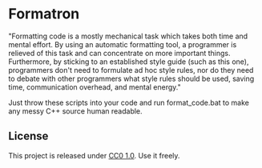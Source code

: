 # Formatron

"Formatting code is a mostly mechanical task which takes both time and mental effort.
By using an automatic formatting tool, a programmer is relieved of this task and can concentrate on more important things.
Furthermore, by sticking to an established style guide (such as this one),
programmers don't need to formulate ad hoc style rules,
nor do they need to debate with other programmers what style rules should be used, saving time, communication overhead, and mental energy."

Just throw these scripts into your code and run format_code.bat to make any messy C++ source human readable.

## License

This project is released under [CC0 1.0](LICENSE.md). Use it freely.
